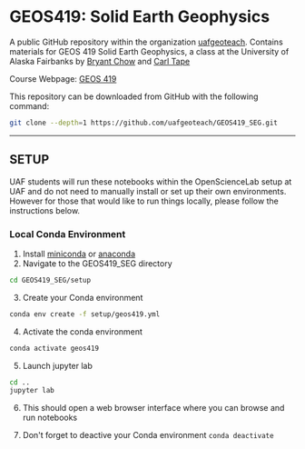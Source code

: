 # GEOS419: Solid Earth Geophysics

A public GitHub repository within the organization [uafgeoteach](https://github.com/uafgeoteach). 
Contains materials for GEOS 419 Solid Earth Geophysics, a class at the University of Alaska Fairbanks by 
[Bryant Chow](https://bryantchow.com/) and [Carl Tape](https://sites.google.com/alaska.edu/carltape/)

Course Webpage: [GEOS 419](https://bryantchow.com/teaching/geos419)

This repository can be downloaded from GitHub with the following command:

```bash
git clone --depth=1 https://github.com/uafgeoteach/GEOS419_SEG.git
```

---

## SETUP
UAF students will run these notebooks within the OpenScienceLab setup at UAF and 
do not need to manually install or set up their own environments. However for those
that would like to run things locally, please follow the instructions below.

### Local Conda Environment

1. Install [miniconda](https://docs.conda.io/en/latest/miniconda.html) or [anaconda](https://www.anaconda.com/products/individual)
2. Navigate to the GEOS419_SEG directory
  ```bash
  cd GEOS419_SEG/setup
  ```
3. Create your Conda environment
  ```bash
  conda env create -f setup/geos419.yml
  ```
4. Activate the conda environment
  ```bash
  conda activate geos419
  ```
5. Launch jupyter lab
  ```bash
  cd ..
  jupyter lab
  ```
6. This should open a web browser interface where you can browse and run notebooks

7. Don't forget to deactive your Conda environment
   ```conda deactivate```
   